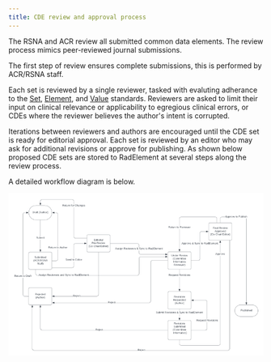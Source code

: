 ```yaml
---
title: CDE review and approval process
---
```


The RSNA and ACR review all submitted common data elements. The review process mimics peer-reviewed journal submissions.

The first step of review ensures complete submissions, this is performed by ACR/RSNA staff.

Each set is reviewed by a single reviewer, tasked with evaluting adherance to the [Set](../reference/set), [Element](../reference/element), and [Value](../reference/valueset) standards. Reviewers are asked to limit their input on clinical relevance or applicability to egregious clinical errors, or CDEs where the reviewer believes the author's intent is corrupted. 

Iterations between reviewers and authors are encouraged until the CDE set is ready for editorial approval. Each set is reviewed by an editor who may ask for additional revisions or approve for publishing. As shown below proposed CDE sets are stored to RadElement at several steps along the review process.

A detailed workflow diagram is below.

![CDE Workflow Diagram](../../../assets/workflow.png)
